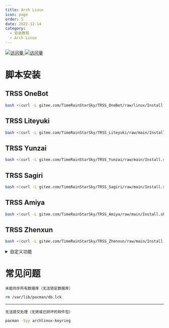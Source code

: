 ```yaml
---
title: Arch Linux
icon: page
order: 5
date: 2022-12-14
category:
  - 安装教程
  - Arch Linux
---
```


[![访问量](https://visitor-badge.glitch.me/badge?page_id=TimeRainStarSky-TRSS_Script-Arch_Linux&right_color=red&left_text=访%20问%20量) ![访问量](https://profile-counter.glitch.me/TimeRainStarSky-TRSS_Script-Arch_Linux/count.svg)](https://archlinuxcn.org)

# 脚本安装

## TRSS OneBot

```sh
bash <(curl -L gitee.com/TimeRainStarSky/TRSS_OneBot/raw/linux/Install.sh)
```

## TRSS Liteyuki

```sh
bash <(curl -L gitee.com/TimeRainStarSky/TRSS_Liteyuki/raw/main/Install.sh)
```

## TRSS Yunzai

```sh
bash <(curl -L gitee.com/TimeRainStarSky/TRSS_Yunzai/raw/main/Install.sh)
```

## TRSS Sagiri

```sh
bash <(curl -L gitee.com/TimeRainStarSky/TRSS_Sagiri/raw/main/Install.sh)
```

## TRSS Amiya

```sh
bash <(curl -L gitee.com/TimeRainStarSky/TRSS_Amiya/raw/main/Install.sh)
```

## TRSS Zhenxun

```sh
bash <(curl -L gitee.com/TimeRainStarSky/TRSS_Zhenxun/raw/main/Install.sh)
```

<details><summary>自定义功能</summary>

自定义 安装路径 `DIR` 和 启动命令 `CMD`（可用于多开）

举例：将脚本安装至 `/Bot` 启动命令 `trss`

```sh
DIR=/Bot CMD=trss bash <(x
```

</details>

# 常见问题

```
未能同步所有数据库（无法锁定数据库）
```

```sh
rm /var/lib/pacman/db.lck
```

---

```
无法提交处理（无效或已损坏的软件包）
```

```sh
pacman -Syy archlinux-keyring
```